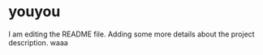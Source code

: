# youyou
I am editing the README file. Adding some more details about the project description.
waaa
